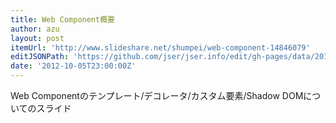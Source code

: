 ```yaml
---
title: Web Component概要
author: azu
layout: post
itemUrl: 'http://www.slideshare.net/shumpei/web-component-14846079'
editJSONPath: 'https://github.com/jser/jser.info/edit/gh-pages/data/2012/10/index.json'
date: '2012-10-05T23:00:00Z'
---
```

Web Componentのテンプレート/デコレータ/カスタム要素/Shadow DOMについてのスライド

